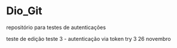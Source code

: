 # Dio_Git
repositório para testes de autenticações

teste de edição
 teste 3 - autenticação via token try 3
 26 novembro
